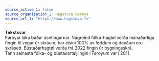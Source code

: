 ```yaml
---
source_active_1: false
source_organisation_1: Hagstova Føroya
source_url_1: "https://www.hagstova.fo"
---
```

<b>Tekstsvar</b>  
Føroyar lúka báðar ásetingarnar. Nágreind fólka-hagtøl verða mánaðarliga fingin til vegar úr skráum, har eisini 100% av føddum og deyðum eru skrásett. Bústaðarhagtøl verða frá 2022 fingin úr bygningsskrá.  
Tann seinasta fólka- og bústaðarteljiingin í Føroyum var í 2011.
